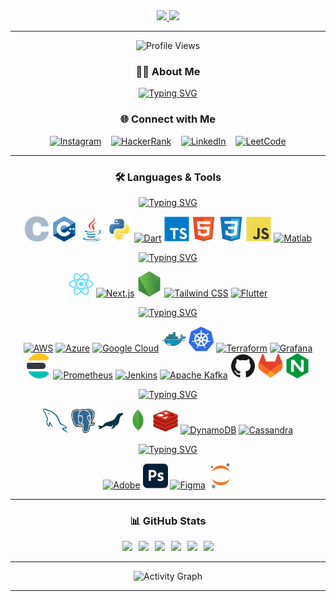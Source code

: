 <div align="center">

<!-- Dark mode (Yellow) -->
<a href="https://git.io/typing-svg#gh-dark-mode-only">
  <img src="https://readme-typing-svg.herokuapp.com?size=28&duration=4000&pause=1000&color=FFD700&center=true&vCenter=true&lines=Hello+👋;Hola+👋;Bonjour+👋;Hallo+👋;Ciao+👋;Olá+👋;नमस्ते+👋;Jambo+👋;This+is+Arnab+Mandal;Nice+to+meet+you!"/>
</a>

<!-- Light mode (Blue) -->
<a href="https://git.io/typing-svg#gh-light-mode-only">
  <img src="https://readme-typing-svg.herokuapp.com?size=28&duration=4000&pause=1000&color=0e75b6&center=true&vCenter=true&lines=Hello+👋;Hola+👋;Bonjour+👋;Hallo+👋;Ciao+👋;Olá+👋;Привет+👋;你好+👋;こんにちは+👋;안녕하세요+👋;नमस्ते+👋;مرحبا+👋;Merhaba+👋;Γειά+👋;Jambo+👋;שלום+👋;This+is+Arnab+Mandal;Nice+to+meet+you!"/>
</a>

</div>

---

<p align="center">
  <picture>
    <source media="(prefers-color-scheme: dark)" srcset="https://komarev.com/ghpvc/?username=arnab-apk&label=Profile%20views&color=FFD700&style=flat">
    <source media="(prefers-color-scheme: light)" srcset="https://komarev.com/ghpvc/?username=arnab-apk&label=Profile%20views&color=0e75b6&style=flat">
    <img src="https://komarev.com/ghpvc/?username=arnab-apk&label=Profile%20views&color=0e75b6&style=flat" alt="Profile Views" />
  </picture>
</p>

<div align="center">

### 👨‍💻 About Me

<a href="https://git.io/typing-svg">
  <img src="https://readme-typing-svg.herokuapp.com?size=22&duration=4000&pause=1000&color=FFD700&center=true&vCenter=true&width=650&lines=🔭+I’m+currently+working+on+Python+Development;🌱+Currently+live+at+100+Days+Python+Course+by+Angela;👯+Looking+to+collaborate+on+(not+yet);🤝+Looking+for+help+with+(not+yet);📫+Reach+me:+arnabmandal261@gmail.com;⚡+Fun+fact:+Just+mad+about+jamming+with+friends!!+🎶" alt="Typing SVG" />
</a>

</div>

<h3 align="center">🌐 Connect with Me</h3>

<p align="center">
  <a href="https://instagram.com/_mr.invictus__" target="blank"><img src="https://raw.githubusercontent.com/rahuldkjain/github-profile-readme-generator/master/src/images/icons/Social/instagram.svg" alt="Instagram" height="30" width="40" /></a>
  &nbsp;&nbsp;
  <a href="https://www.hackerrank.com/profile/arnabmandal261" target="blank"><img src="https://raw.githubusercontent.com/rahuldkjain/github-profile-readme-generator/master/src/images/icons/Social/hackerrank.svg" alt="HackerRank" height="30" width="40" /></a>
  &nbsp;&nbsp;
  <a href="https://www.linkedin.com/in/arnab-mandal-00200131a/" target="_blank"><img src="https://raw.githubusercontent.com/rahuldkjain/github-profile-readme-generator/master/src/images/icons/Social/linked-in-alt.svg" alt="LinkedIn" height="30" width="40" /></a>
  &nbsp;&nbsp;
  <a href="https://leetcode.com/u/6IDfCDzl1s/" target="_blank"><img src="https://cdn.iconscout.com/icon/free/png-256/leetcode-3521542-2944960.png" alt="LeetCode" height="30" width="30" /></a>
</p>

---

<h3 align="center">🛠️ Languages & Tools</h3>

<div align="center">
<div align="center">

<div align="center">

<a href="https://git.io/typing-svg">
  <img src="https://readme-typing-svg.herokuapp.com?size=24&duration=3000&pause=1000&color=FFD700&center=true&vCenter=true&lines=💻+PROGRAMMING+LANGUAGES" alt="Typing SVG" />
</a>

<a href="https://www.cprogramming.com/" target="_blank"><img src="https://raw.githubusercontent.com/devicons/devicon/master/icons/c/c-original.svg" alt="C" width="40" height="40" /></a>
<a href="https://www.w3schools.com/cpp/" target="_blank"><img src="https://raw.githubusercontent.com/devicons/devicon/master/icons/cplusplus/cplusplus-original.svg" alt="C++" width="40" height="40" /></a>
<a href="https://www.java.com" target="_blank"><img src="https://raw.githubusercontent.com/devicons/devicon/master/icons/java/java-original.svg" alt="Java" width="40" height="40" /></a>
<a href="https://www.python.org" target="_blank"><img src="https://raw.githubusercontent.com/devicons/devicon/master/icons/python/python-original.svg" alt="Python" width="40" height="40" /></a>
<a href="https://dart.dev" target="_blank"><img src="https://www.vectorlogo.zone/logos/dartlang/dartlang-icon.svg" alt="Dart" width="40" height="40" /></a>
<a href="https://www.typescriptlang.org/" target="_blank"><img src="https://raw.githubusercontent.com/devicons/devicon/master/icons/typescript/typescript-original.svg" alt="TypeScript" width="40" height="40" /></a>
<a href="https://developer.mozilla.org/en-US/docs/Web/HTML" target="_blank"><img src="https://raw.githubusercontent.com/devicons/devicon/master/icons/html5/html5-original.svg" alt="HTML" width="40" height="40" /></a>
<a href="https://developer.mozilla.org/en-US/docs/Web/CSS" target="_blank"><img src="https://raw.githubusercontent.com/devicons/devicon/master/icons/css3/css3-original.svg" alt="CSS" width="40" height="40" /></a>
<a href="https://developer.mozilla.org/en-US/docs/Web/JavaScript" target="_blank"><img src="https://raw.githubusercontent.com/devicons/devicon/master/icons/javascript/javascript-original.svg" alt="JavaScript" width="40" height="40" /></a>
<a href="https://www.mathworks.com/" target="_blank"><img src="https://upload.wikimedia.org/wikipedia/commons/2/21/Matlab_Logo.png" alt="Matlab" width="40" height="40" /></a>

</div>


<div align="center">

<a href="https://git.io/typing-svg">
  <img src="https://readme-typing-svg.herokuapp.com?size=24&duration=3000&pause=1000&color=FFD700&center=true&vCenter=true&lines=⚡+FRAMEWORKS+%26+LIBRARIES" alt="Typing SVG" />
</a>

<a href="https://reactjs.org/" target="_blank"><img src="https://raw.githubusercontent.com/devicons/devicon/master/icons/react/react-original.svg" alt="React" width="40" height="40" /></a>
<a href="https://nextjs.org/" target="_blank"><img src="https://cdn.worldvectorlogo.com/logos/nextjs-2.svg" alt="Next.js" width="40" height="40" /></a>
<a href="https://nodejs.org/" target="_blank"><img src="https://raw.githubusercontent.com/devicons/devicon/master/icons/nodejs/nodejs-original.svg" alt="Node.js" width="40" height="40" /></a>
<a href="https://tailwindcss.com/" target="_blank"><img src="https://www.vectorlogo.zone/logos/tailwindcss/tailwindcss-icon.svg" alt="Tailwind CSS" width="40" height="40" /></a>
<a href="https://flutter.dev" target="_blank"><img src="https://www.vectorlogo.zone/logos/flutterio/flutterio-icon.svg" alt="Flutter" width="40" height="40" /></a>

</div>



<div align="center">

<a href="https://git.io/typing-svg">
  <img src="https://readme-typing-svg.herokuapp.com?size=24&duration=3000&pause=1000&color=FFD700&center=true&vCenter=true&lines=☁️+CLOUD+%26+DEVOPS" alt="Typing SVG" />
</a>

<a href="https://aws.amazon.com/" target="_blank"><img src="https://www.vectorlogo.zone/logos/amazon_aws/amazon_aws-icon.svg" alt="AWS" width="40" height="40" /></a>
<a href="https://azure.microsoft.com/" target="_blank"><img src="https://www.vectorlogo.zone/logos/microsoft_azure/microsoft_azure-icon.svg" alt="Azure" width="40" height="40" /></a>
<a href="https://cloud.google.com/" target="_blank"><img src="https://www.vectorlogo.zone/logos/google_cloud/google_cloud-icon.svg" alt="Google Cloud" width="40" height="40" /></a>
<a href="https://www.docker.com/" target="_blank"><img src="https://raw.githubusercontent.com/devicons/devicon/master/icons/docker/docker-original.svg" alt="Docker" width="40" height="40" /></a>
<a href="https://kubernetes.io/" target="_blank"><img src="https://raw.githubusercontent.com/devicons/devicon/master/icons/kubernetes/kubernetes-plain.svg" alt="Kubernetes" width="40" height="40" /></a>
<a href="https://www.terraform.io/" target="_blank"><img src="https://www.vectorlogo.zone/logos/terraformio/terraformio-icon.svg" alt="Terraform" width="40" height="40" /></a>
<a href="https://grafana.com/" target="_blank"><img src="https://www.vectorlogo.zone/logos/grafana/grafana-icon.svg" alt="Grafana" width="40" height="40" /></a>
<a href="https://www.elastic.co/" target="_blank"><img src="https://raw.githubusercontent.com/devicons/devicon/master/icons/elasticsearch/elasticsearch-original.svg" alt="Elasticsearch" width="40" height="40" /></a>
<a href="https://prometheus.io/" target="_blank"><img src="https://www.vectorlogo.zone/logos/prometheusio/prometheusio-icon.svg" alt="Prometheus" width="40" height="40" /></a>
<a href="https://www.jenkins.io/" target="_blank"><img src="https://www.vectorlogo.zone/logos/jenkins/jenkins-icon.svg" alt="Jenkins" width="40" height="40" /></a>
<a href="https://kafka.apache.org/" target="_blank"><img src="https://www.vectorlogo.zone/logos/apache_kafka/apache_kafka-icon.svg" alt="Apache Kafka" width="40" height="40" /></a>
<a href="https://github.com/features/actions" target="_blank"><img src="https://raw.githubusercontent.com/devicons/devicon/master/icons/github/github-original.svg" alt="GitHub Actions" width="40" height="40" /></a>
<a href="https://about.gitlab.com/stages-devops-lifecycle/continuous-integration/" target="_blank"><img src="https://raw.githubusercontent.com/devicons/devicon/master/icons/gitlab/gitlab-original.svg" alt="GitLab CI/CD" width="40" height="40" /></a>
<a href="https://nginx.org/" target="_blank"><img src="https://raw.githubusercontent.com/devicons/devicon/master/icons/nginx/nginx-original.svg" alt="Nginx" width="40" height="40" /></a>

</div>


<div align="center">

<a href="https://git.io/typing-svg">
  <img src="https://readme-typing-svg.herokuapp.com?size=24&duration=3000&pause=1000&color=FFD700&center=true&vCenter=true&lines=🗄️+DATABASES" alt="Typing SVG" />
</a>

<a href="https://www.mysql.com/" target="_blank"><img src="https://raw.githubusercontent.com/devicons/devicon/master/icons/mysql/mysql-original.svg" alt="MySQL" width="40" height="40" /></a>
<a href="https://www.postgresql.org/" target="_blank"><img src="https://raw.githubusercontent.com/devicons/devicon/master/icons/postgresql/postgresql-original.svg" alt="PostgreSQL" width="40" height="40" /></a>
<a href="https://mariadb.org/" target="_blank"><img src="https://raw.githubusercontent.com/devicons/devicon/master/icons/mariadb/mariadb-original.svg" alt="MariaDB" width="40" height="40" /></a>
<a href="https://www.mongodb.com/" target="_blank"><img src="https://raw.githubusercontent.com/devicons/devicon/master/icons/mongodb/mongodb-original.svg" alt="MongoDB" width="40" height="40" /></a>
<a href="https://redis.io/" target="_blank"><img src="https://raw.githubusercontent.com/devicons/devicon/master/icons/redis/redis-original.svg" alt="Redis" width="40" height="40" /></a>
<a href="https://aws.amazon.com/dynamodb/" target="_blank"><img src="https://cdn.worldvectorlogo.com/logos/aws-dynamodb.svg" alt="DynamoDB" width="40" height="40" /></a>
<a href="https://cassandra.apache.org/" target="_blank"><img src="https://www.vectorlogo.zone/logos/apache_cassandra/apache_cassandra-icon.svg" alt="Cassandra" width="40" height="40" /></a>

</div>


<div align="center">

<a href="https://git.io/typing-svg">
  <img src="https://readme-typing-svg.herokuapp.com?size=24&duration=3000&pause=1000&color=FFD700&center=true&vCenter=true&lines=🎨+DESIGN+%26+OTHER+TOOLS" alt="Typing SVG" />
</a>

<a href="https://www.adobe.com/" target="_blank"><img src="https://cdn.worldvectorlogo.com/logos/adobe-1.svg" alt="Adobe" width="40" height="40" /></a>
<a href="https://www.photoshop.com/" target="_blank"><img src="https://raw.githubusercontent.com/devicons/devicon/master/icons/photoshop/photoshop-plain.svg" alt="Adobe Photoshop" width="40" height="40" /></a>
<a href="https://www.figma.com/" target="_blank"><img src="https://www.vectorlogo.zone/logos/figma/figma-icon.svg" alt="Figma" width="40" height="40" /></a>
<a href="https://jupyter.org/" target="_blank"><img src="https://raw.githubusercontent.com/devicons/devicon/master/icons/jupyter/jupyter-original.svg" alt="Jupyter" width="40" height="40" /></a>

</div>

---

<!-- GitHub Stats Section -->
<div align="center">

### 📊 **GitHub Stats**

<div style="display: flex; flex-wrap: wrap; justify-content: center; gap: 10px;">

  <!-- GitHub Stats -->
  <a href="https://github.com/Arnab-apk#gh-dark-mode-only">
    <img height="160px" src="https://github-readme-stats.vercel.app/api?username=Arnab-apk&show_icons=true&title_color=FFD700&text_color=FFD700&icon_color=FFD700&bg_color=00000000&hide_border=false#gh-dark-mode-only" />
  </a>
  <a href="https://github.com/Arnab-apk#gh-light-mode-only">
    <img height="160px" src="https://github-readme-stats.vercel.app/api?username=Arnab-apk&show_icons=true&title_color=000000&text_color=000000&icon_color=000000&bg_color=00000000&hide_border=false#gh-light-mode-only" />
  </a>

  <!-- Streak Stats -->
  <a href="https://git.io/streak-stats#gh-dark-mode-only">
    <img height="160px" src="https://streak-stats.demolab.com?user=Arnab-apk&ring=FFD700&fire=FFD700&currStreakLabel=FFD700&sideNums=FFD700&sideLabels=FFD700&dates=FFD700&currStreakNum=FFD700&background=00000000&hide_border=false#gh-dark-mode-only"/>
  </a>
  <a href="https://git.io/streak-stats#gh-light-mode-only">
    <img height="160px" src="https://streak-stats.demolab.com?user=Arnab-apk&ring=000000&fire=000000&currStreakLabel=000000&sideNums=000000&sideLabels=000000&dates=000000&currStreakNum=000000&background=00000000&hide_border=false#gh-light-mode-only"/>
  </a>

  <!-- Top Languages -->
  <a href="https://github.com/Arnab-apk#gh-dark-mode-only">
    <img height="160px" src="https://github-readme-stats.vercel.app/api/top-langs?username=Arnab-apk&layout=compact&langs_count=8&card_width=420&title_color=FFD700&text_color=FFD700&bg_color=00000000&hide_border=false#gh-dark-mode-only" />
  </a>
  <a href="https://github.com/Arnab-apk#gh-light-mode-only">
    <img height="160px" src="https://github-readme-stats.vercel.app/api/top-langs?username=Arnab-apk&layout=compact&langs_count=8&card_width=420&title_color=000000&text_color=000000&bg_color=00000000&hide_border=false#gh-light-mode-only" />
  </a>

</div>

</div>




---

<!-- Activity Graph (Bigger + Gold Glow) -->
<p align="center">
  <picture>
    <!-- Dark Mode -->
    <source
      media="(prefers-color-scheme: dark)"
      srcset="https://github-readme-activity-graph.vercel.app/graph?username=Arnab-apk&custom_title=Arnab%20Mandal%27s%20Activity%20Graph&bg_color=00000000&color=FFD700&line=F7C72A&point=FFF08A&area=true&area_color=FFE97A&hide_border=false&height=320">
    <!-- Light Mode -->
    <source
      media="(prefers-color-scheme: light)"
      srcset="https://github-readme-activity-graph.vercel.app/graph?username=Arnab-apk&custom_title=Arnab%20Mandal%27s%20Activity%20Graph&theme=github-compact&bg_color=00000000&color=0e75b6&line=5aa7d6&point=a6d4f2&area=true&area_color=cfeaf9&hide_border=false&height=320">
    <!-- Fallback -->
    <img
      alt="Activity Graph"
      src="https://github-readme-activity-graph.vercel.app/graph?username=Arnab-apk&theme=github-compact&bg_color=00000000&color=0e75b6&line=5aa7d6&point=a6d4f2&area=true&area_color=cfeaf9&hide_border=false&height=320" />
  </picture>
</p>


---

<!-- Footer Wave -->
<div align="center">
  <picture>
    <source media="(prefers-color-scheme: dark)" srcset="https://capsule-render.vercel.app/api?type=waving&color=FFD700&height=70&section=footer"/>
    <source media="(prefers-color-scheme: light)" srcset="https://capsule
